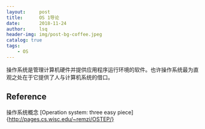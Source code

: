 ```yaml
---
layout:     post
title:      OS 1导论        
date:       2018-11-24      
author:     lsq    
header-img: img/post-bg-coffee.jpeg
catalog: true
tags:
    - OS
---
```


操作系统是管理计算机硬件并提供应用程序运行环境的软件。也许操作系统最为直观之处在于它提供了人与计算机系统的借口。















## Reference
操作系统概念
[Operation system: three easy piece]{http://pages.cs.wisc.edu/~remzi/OSTEP/}

